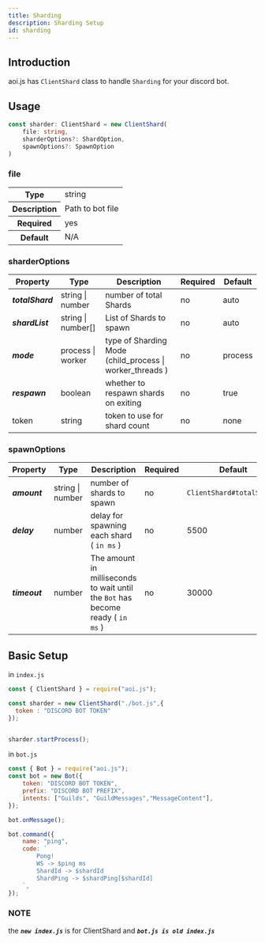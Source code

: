 ```yaml
---
title: Sharding
description: Sharding Setup
id: sharding
---
```


## Introduction

aoi.js has `ClientShard` class to handle `Sharding` for your discord bot.

## Usage

```ts
const sharder: ClientShard = new ClientShard(
    file: string,
    sharderOptions?: ShardOption,
    spawnOptions?: SpawnOption
)
```

### file

<table>
  <tr>
    <th>Type</th>
    <td>string</td>
  </tr>
  <tr>
    <th>Description</th>
    <td>Path to bot file</td>
  </tr>
    <tr>
    <th>Required</th>
    <td>yes</td>
  </tr>
  <tr>
    <th>Default</th>
    <td>N/A</td>
  </tr>
</table>

### sharderOptions

| Property         | Type               | Description                                              | Required | Default |
| ---------------- | ------------------ | -------------------------------------------------------- | -------- | ------- |
| **_totalShard_** | string \| number   | number of total Shards                                   | no       | auto    |
| **_shardList_**  | string \| number[] | List of Shards to spawn                                  | no       | auto    |
| **_mode_**       | process \| worker  | type of Sharding Mode (child_process \| worker_threads ) | no       | process |
| **_respawn_**    | boolean            | whether to respawn shards on exiting                     | no       | true    |
| token            | string             | token to use for shard count                             | no       | none    |

### spawnOptions

| Property      | Type             | Description                                                                     | Required | Default                   |
| ------------- | ---------------- | ------------------------------------------------------------------------------- | -------- | ------------------------- |
| **_amount_**  | string \| number | number of shards to spawn                                                       | no       | `ClientShard#totalShards` |
| **_delay_**   | number           | delay for spawning each shard ( `in ms` )                                       | no       | 5500                      |
| **_timeout_** | number           | The amount in milliseconds to wait until the `Bot` has become ready ( `in ms` ) | no       | 30000                     |

## Basic Setup

in `index.js`

```js
const { ClientShard } = require("aoi.js");

const sharder = new ClientShard("./bot.js",{
  token : "DISCORD BOT TOKEN"
});


sharder.startProcess();
```

in `bot.js`

```js
const { Bot } = require("aoi.js");
const bot = new Bot({
    token: "DISCORD BOT TOKEN",
    prefix: "DISCORD BOT PREFIX",
    intents: ["Guilds", "GuildMessages","MessageContent"],
});

bot.onMessage();

bot.command({
    name: "ping",
    code: `
        Pong!
        WS -> $ping ms
        ShardId -> $shardId
        ShardPing -> $shardPing[$shardId]
    `,
});
```

### NOTE
the ***`new index.js`*** is for ClientShard and ***`bot.js is old index.js`***